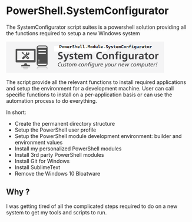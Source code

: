 # PowerShell.SystemConfigurator
The SystemConfigurator script suites is a powershell solution providing all the functions required to setup a new Windows system

![SystemConfigurator](https://raw.githubusercontent.com/arsscriptum/PowerShell.SystemConfigurator/master/img/sysconfig.png)

The script provide all the relevant functions to install required applications and setup the environment for a development machine.
User can call specific functions to install on a per-application basis or can use the automation process to do everything.

In short:
- Create the permanent directory structure
- Setup the PowerShell user profile
- Setup the PowerShell module development environment: builder and environment values
- Install my personalized PowerShell modules
- Install 3rd party PowerShell modules
- Install Git for Windows
- Install SublimeText
- Remove the Windows 10 Bloatware

## Why ?

I was getting tired of all the complicated steps required to do on a new system to get my tools and scripts to run.

